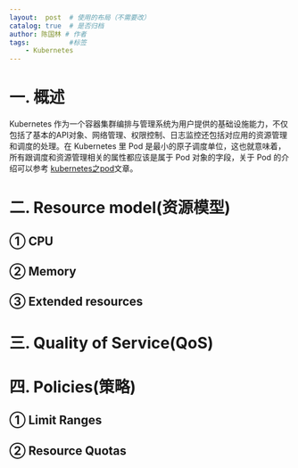 ```yaml
---
layout:  post  # 使用的布局（不需要改）
catalog: true  # 是否归档
author: 陈国林 # 作者
tags:          #标签
    - Kubernetes
---
```


# 一. 概述
Kubernetes 作为一个容器集群编排与管理系统为用户提供的基础设施能力，不仅包括了基本的API对象、网络管理、权限控制、日志监控还包括对应用的资源管理和调度的处理。在 Kubernetes 里 Pod 是最小的原子调度单位，这也就意味着，所有跟调度和资源管理相关的属性都应该是属于 Pod 对象的字段，关于 Pod 的介绍可以参考 [kubernetes之pod](https://chenguolin.github.io/2019/03/27/Kubernetes-17-Kubernetes%E4%B9%8BPod/)文章。

# 二. Resource model(资源模型)
## ① CPU

## ② Memory

## ③ Extended resources

# 三. Quality of Service(QoS)

# 四. Policies(策略)
## ① Limit Ranges

## ② Resource Quotas
